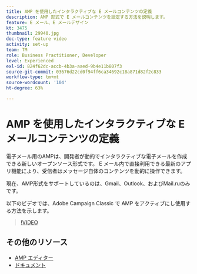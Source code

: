 ```yaml
---
title: AMP を使用したインタラクティブな E メールコンテンツの定義
description: AMP 形式で E メールコンテンツを設定する方法を説明します。
feature: E メール、E メールデザイン
kt: 3475
thumbnail: 29940.jpg
doc-type: feature video
activity: set-up
team: TM
role: Business Practitioner, Developer
level: Experienced
exl-id: 824f62dc-accb-4b3a-aaed-9b4e11b807f3
source-git-commit: 03676d22cd0f94ff6ca34692c18a871d82f2c833
workflow-type: tm+mt
source-wordcount: '104'
ht-degree: 63%

---
```


# AMP を使用したインタラクティブな E メールコンテンツの定義

電子メール用のAMPは、開発者が動的でインタラクティブな電子メールを作成できる新しいオープンソース形式です。 E メール内で直接利用できる最新のアプリ機能により、受信者はメッセージ自体のコンテンツを動的に操作できます。

現在、AMP形式をサポートしているのは、Gmail、Outlook、およびMail.ruのみです。

以下のビデオでは、Adobe Campaign Classic で AMP をアクティブにし使用する方法を示します。

>[!VIDEO](https://video.tv.adobe.com/v/29940?quality=12&learn=on)

## その他のリソース

* [AMP エディター](https://playground.amp.dev/)
* [ドキュメント](https://experienceleague.adobe.com/docs/campaign-classic/using/sending-messages/sending-emails/defining-interactive-content.html?lang=en#about-amp-for-email)

